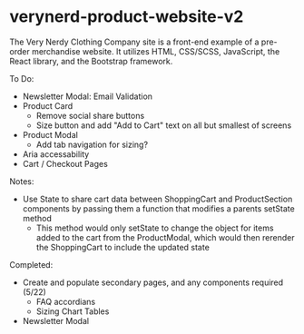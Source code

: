 # verynerd-product-website-v2
The Very Nerdy Clothing Company site is a front-end example of a pre-order merchandise website. It utilizes HTML, CSS/SCSS, JavaScript, the React library, and the Bootstrap framework.

To Do:

- Newsletter Modal: Email Validation
- Product Card
    - Remove social share buttons
    - Size button and add "Add to Cart" text on all but smallest of screens
- Product Modal
    - Add tab navigation for sizing?
- Aria accessability
- Cart / Checkout Pages


Notes:

- Use State to share cart data between ShoppingCart and ProductSection components by passing them a function that modifies a parents setState method
    - This method would only setState to change the object for items added to the cart from the ProductModal, which would then rerender the ShoppingCart to include the updated state


Completed:

- Create and populate secondary pages, and any components required (5/22)
    - FAQ accordians
    - Sizing Chart Tables
- Newsletter Modal
